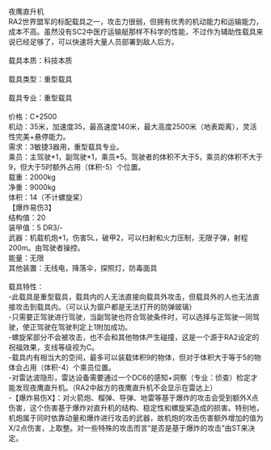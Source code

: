 <title>夜鹰直升机</title><br>
<meta name="GENERATOR" content="WinCHM">
<meta http-equiv="Content-Type" content="text/html; charset=gb2312">
<br>夜鹰直升机 
<br>RA2世界盟军的标配载具之一，攻击力很弱，但拥有优秀的机动能力和运输能力，成本不高。虽然没有SC2中医疗运输艇那样不科学的性能，不过作为辅助性载具来说已经足够了，可以快速将大量人员部署到敌人后方。 
<br>
<br>载具本质：科技本质 
<br>
<br>载具类型：重型载具
<br>
<br>载具专业：重型载具 
<br>
<br>价格：C+2500 
<br>机动：35米，加速度35，最高速度140米，最大高度2500米（地表距离），灵活性完美+悬停能力。 
<br>需求：3敏捷3器用，重型载具专业。 
<br>乘员：主驾驶*1，副驾驶*1，乘员*5。驾驶者的体积不大于5，乘员的体积不大于9，但大于5时额外占用（体积-5）个位置。 
<br>载重：2000kg 
<br>净重：9000kg 
<br>体积：14（不计螺旋桨） 
<br>【爆炸易伤3】 
<br>结构值：20 
<br>装甲值：5 DR3/-
<br>武器：机载机炮*1，伤害5L，破甲2，可以扫射和火力压制，无限子弹，射程200m。由驾驶者操控。 
<br>能量：无限 
<br>其他装置：无线电，降落伞，探照灯，防毒面具 
<br>
<br>载具特性： 
<br>-此载具是重型载具，载具内的人无法直接向载具外攻击，但载具外的人也无法直接攻击到载具内。（可以认为窗户都是无法打开的防弹玻璃） 
<br>-只需要正驾驶进行驾驶，当副驾驶也符合驾驶条件时，可以选择与正驾驶一同驾驶，使正驾驶在驾驶判定上1附加成功。 
<br>-螺旋桨部分不会被攻击，也不会和其他物体产生碰撞，这是一个源于RA2设定的祝福效果，支线等级视为C。 
<br>-载具内有相当大的空间，最多可以装载体积9的物体，但对于体积大于等于5的物体会占用（体积-4）个乘员位置。 
<br>-对雷达波隐形，雷达设备需要通过一个DC6的感知+洞察（专业：侦查）检定才能发现夜鹰直升机。（RA2中敌方的夜鹰直升机不会显示在雷达上） 
<br>-【爆炸易伤X】：对火箭炮、榴弹、导弹、地雷等基于爆炸的攻击会受到额外X点伤害，这个伤害基于爆炸对直升机的结构、稳定性和螺旋桨造成的损害。特别地，机炮属于同时依靠动量和爆炸进行攻击的武器，故机炮的攻击伤害额外增加的值为X/2点伤害，上取整。对一些特殊的攻击而言“是否是基于爆炸的攻击”由ST来决定。 